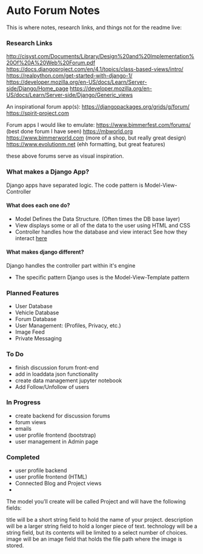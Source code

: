# Auto Forum Notes
This is where notes, research links, and things not for the readme live:

### Research Links
http://cisyst.com/Documents/Library/Design%20and%20Implementation%20Of%20A%20Web%20Forum.pdf
https://docs.djangoproject.com/en/4.1/topics/class-based-views/intro/
https://realpython.com/get-started-with-django-1/
https://developer.mozilla.org/en-US/docs/Learn/Server-side/Django/Home_page
https://developer.mozilla.org/en-US/docs/Learn/Server-side/Django/Generic_views

An inspirational forum app(s):
https://djangopackages.org/grids/g/forum/
https://spirit-project.com

Forum apps I would like to emulate:
https://www.bimmerfest.com/forums/ (best done forum I have seen)
https://mbworld.org
https://www.bimmerworld.com (more of a shop, but really great design)
https://www.evolutionm.net (ehh formatting, but great features)

these above forums serve as visual inspiration.


### What makes a Django App?
Django apps have separated logic. 
The code pattern is Model-View-Controller
#### What does each one do?
- Model Defines the Data Structure. (Often times the DB base layer)
- View displays some or all of the data to the user using HTML and CSS
- Controller handles how the database and view interact
See how they interact [here](https://realpython.com/the-model-view-controller-mvc-paradigm-summarized-with-legos/)

#### What makes django different?
Django handles the controller part within it's engine
- The specific pattern Django uses is the Model-View-Template pattern


### Planned Features
- User Database
- Vehicle Database
- Forum Database
- User Management: (Profiles, Privacy, etc.)
- Image Feed
- Private Messaging

### To Do
- finish discussion forum front-end
- add in loaddata json functionality
- create data management jupyter notebook
- Add Follow/Unfollow of users
### In Progress
- create backend for discussion forums
- forum views 
- emails 
- user profile frontend (bootstrap)
- user management in Admin page
### Completed
- user profile backend
- user profile frontend (HTML)
- Connected Blog and Project views 
- 


The model you’ll create will be called Project and will have the following fields:

title will be a short string field to hold the name of your project.
description will be a larger string field to hold a longer piece of text.
technology will be a string field, but its contents will be limited to a select number of choices.
image will be an image field that holds the file path where the image is stored.

